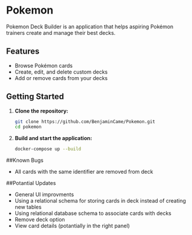 # Pokemon

Pokemon Deck Builder is an application that helps aspiring Pokémon trainers create and manage their best decks.

## Features

- Browse Pokémon cards
- Create, edit, and delete custom decks
- Add or remove cards from your decks

## Getting Started

1. **Clone the repository:**
   ```zsh
   git clone https://github.com/BenjaminCame/Pokemon.git
   cd pokemon
   ```

2. **Build and start the application:**
   ```zsh
   docker-compose up --build
   ```

##Known Bugs

- All cards with the same identifier are removed from deck 


##Potantial Updates

- General UI improvments
- Using a relational schema for storing cards in deck instead of creating new tables
- Using relational database schema to associate cards with decks
- Remove deck option
- View card details (potantially in the right panel)
